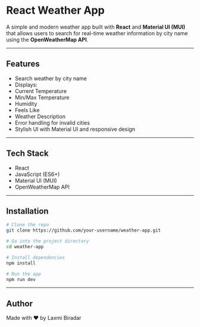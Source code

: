 #  React Weather App

A simple and modern weather app built with **React** and **Material UI (MUI)** that allows users to search for real-time weather information by city name using the **OpenWeatherMap API**.

---

##  Features

  - Search weather by city name
  - Displays:
  - Current Temperature
  - Min/Max Temperature
  - Humidity
  - Feels Like
  - Weather Description
  - Error handling for invalid cities
  - Stylish UI with Material UI and responsive design

---

##  Tech Stack

- React
- JavaScript (ES6+)
- Material UI (MUI)
- OpenWeatherMap API


---

##  Installation

```bash
# Clone the repo
git clone https://github.com/your-username/weather-app.git

# Go into the project directory
cd weather-app

# Install dependencies
npm install

# Run the app
npm run dev
```

---

##  Author

Made with ❤️ by Laxmi Biradar
